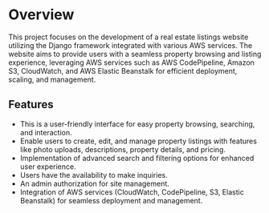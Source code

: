 <h1>Overview</h1>
<p>This project focuses on the development of a real estate listings website utilizing the Django framework integrated with various AWS services. The website aims to provide users with a seamless property browsing and listing experience, leveraging AWS services such as AWS CodePipeline, Amazon S3, CloudWatch, and AWS Elastic Beanstalk for efficient deployment, scaling, and management.</p>

<h2>Features</h2>
<ul>
  <li>This is a user-friendly interface for easy property browsing, searching, and interaction.</li>
  <li>Enable users to create, edit, and manage property listings with features like photo uploads, descriptions, property details, and pricing.</li>
  <li>Implementation of advanced search and filtering options for enhanced user experience.</li>
  <li>Users have the availability to make inquiries.</li>
  <li>An admin authorization for site management.</li>
  <li>Integration of AWS services (CloudWatch, CodePipeline, S3, Elastic Beanstalk) for seamless deployment and management.</li>
</ul>
